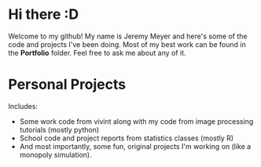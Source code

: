 # Hi there :D
Welcome to my github! My name is Jeremy Meyer and here's some of the code and projects I've been doing. Most of my best work can be found in the **Portfolio** folder. Feel free to ask me about any of it. 

# Personal Projects
Includes:
- Some work code from vivint along with my code from image processing tutorials (mostly python)
- School code and project reports from statistics classes (mostly R)
- And most importantly, some fun, original projects I'm working on (like a monopoly simulation).
